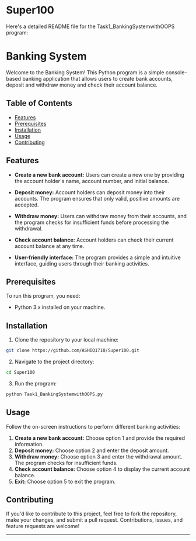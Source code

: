# Super100
Here's a detailed README file for the Task1_BankingSystemwithOOPS program:

# Banking System

Welcome to the Banking System! This Python program is a simple console-based banking application that allows users to create bank accounts, deposit and withdraw money and check their account balance.

## Table of Contents

- [Features](#features)
- [Prerequisites](#prerequisites)
- [Installation](#installation)
- [Usage](#usage)
- [Contributing](#contributing)

## Features

- **Create a new bank account:** Users can create a new one by providing the account holder's name, account number, and initial balance.
  
- **Deposit money:** Account holders can deposit money into their accounts. The program ensures that only valid, positive amounts are accepted.

- **Withdraw money:** Users can withdraw money from their accounts, and the program checks for insufficient funds before processing the withdrawal.

- **Check account balance:** Account holders can check their current account balance at any time.

- **User-friendly interface:** The program provides a simple and intuitive interface, guiding users through their banking activities.

## Prerequisites

To run this program, you need:

- Python 3.x installed on your machine.

## Installation

1. Clone the repository to your local machine:

```bash
git clone https://github.com/ASHIQ1710/Super100.git
```

2. Navigate to the project directory:

```bash
cd Super100
```

3. Run the program:

```bash
python Task1_BankingSystemwithOOPS.py
```

## Usage

Follow the on-screen instructions to perform different banking activities:

1. **Create a new bank account:** Choose option 1 and provide the required information.
2. **Deposit money:** Choose option 2 and enter the deposit amount.
3. **Withdraw money:** Choose option 3 and enter the withdrawal amount. The program checks for insufficient funds.
4. **Check account balance:** Choose option 4 to display the current account balance.
5. **Exit:** Choose option 5 to exit the program.

## Contributing

If you'd like to contribute to this project, feel free to fork the repository, make your changes, and submit a pull request. Contributions, issues, and feature requests are welcome!

----
